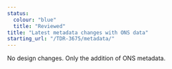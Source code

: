 ```yaml
---
status:
  colour: "blue"
  title: "Reviewed"
title: "Latest metadata changes with ONS data"
starting_url: "/TDR-3675/metadata/"
---
```


No design changes. Only the addition of ONS metadata.

